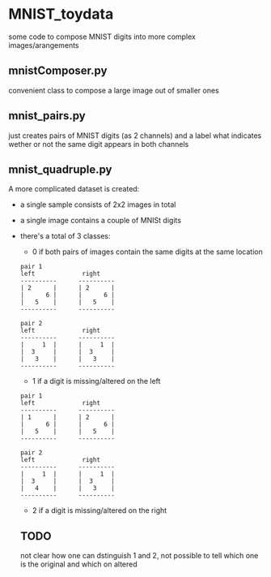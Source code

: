 # MNIST_toydata
some code to compose MNIST digits into more complex images/arangements

## mnistComposer.py
convenient class to compose a large image out of smaller ones

## mnist_pairs.py
just creates pairs of MNIST digits (as 2 channels) and a label what indicates wether or not the same digit appears in both channels

## mnist_quadruple.py
A more complicated dataset is created: 
- a single sample consists of 2x2 images in total
- a single image contains a couple of MNISt digits
- there's a total of 3 classes:
  - 0 if both pairs of images contain the same digits at the same location
  ```
  pair 1
  left             right
  ----------      ----------
  | 2      |      | 2      |
  |      6 |      |      6 |
  |   5    |      |   5    |
  ----------      ----------
  
  pair 2
  left             right
  ----------      ----------
  |     1  |      |     1  |
  |  3     |      |  3     |
  |   3    |      |   3    |
  ----------      ----------
  
  ```
  - 1 if a digit is missing/altered on the left
  
  ```
  pair 1
  left             right
  ----------      ----------
  | 1      |      | 2      |
  |      6 |      |      6 |
  |   5    |      |   5    |
  ----------      ----------
  
  pair 2
  left             right
  ----------      ----------
  |     1  |      |     1  |
  |  3     |      |  3     |
  |   4    |      |   3    |
  ----------      ----------
  
  ```
  - 2 if a digit is missing/altered on the right
  
  ## TODO 
  not clear how one can dstinguish 1 and 2, not possible to tell which one is the original and which on altered
 
